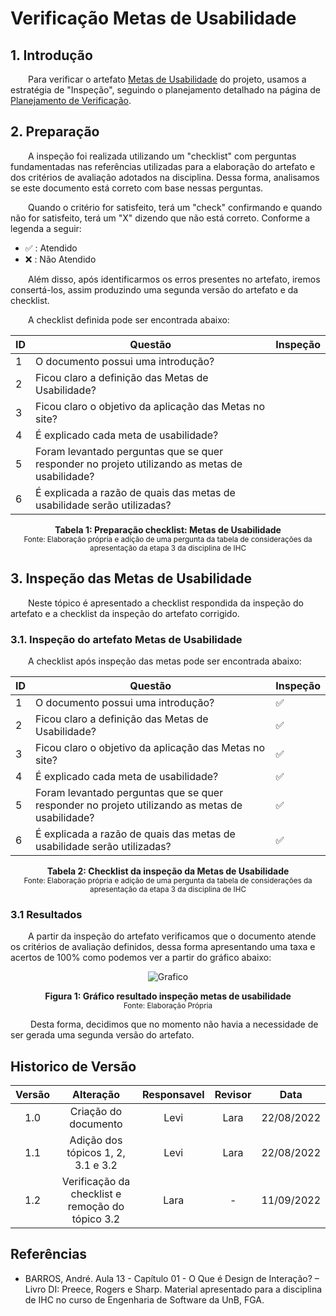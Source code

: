 # Verificação Metas de Usabilidade

## 1. Introdução
  
&emsp;&emsp;Para verificar o artefato [Metas de Usabilidade](../analiseRequisitos/metas_Usabilidade.md) do projeto, usamos a estratégia de "Inspeção", seguindo o planejamento detalhado na página de [Planejamento de Verificação](planejamento.md).  

## 2. Preparação
  
&emsp;&emsp;A inspeção foi realizada utilizando um "checklist" com perguntas fundamentadas nas referências utilizadas para a elaboração do artefato e dos critérios de avaliação adotados na disciplina. Dessa forma, analisamos se este documento está correto com base nessas perguntas.  

&emsp;&emsp;Quando o critério for satisfeito, terá um "check" confirmando e quando não for satisfeito, terá um "X" dizendo que não está correto. Conforme a legenda a seguir:  

- ✅ : Atendido
- ❌ : Não Atendido  

&emsp;&emsp;Além disso, após identificarmos os erros presentes no artefato, iremos consertá-los, assim produzindo uma segunda versão do artefato e da checklist.

&emsp;&emsp;A checklist definida pode ser encontrada abaixo:  
  
<center>

|ID|Questão| Inspeção |
|-----------|-------------|-------------|
| 1 | O documento possui uma introdução? ||
| 2 | Ficou claro a definição das Metas de Usabilidade? ||
| 3 | Ficou claro o objetivo da aplicação das Metas no site? ||
| 4 | É explicado cada meta de usabilidade? | |
| 5 | Foram levantado perguntas que se quer responder no projeto utilizando as metas de usabilidade? | |
| 6 | É explicada a razão de quais das metas de usabilidade serão utilizadas? | |


</center>
  
<figcaption align='center'>
    <b>Tabela 1: Preparação checklist: Metas de Usabilidade </b>
    <br><small> Fonte: Elaboração própria e adição de uma pergunta da tabela de considerações da apresentação da etapa 3 da disciplina de IHC</small>
</figcaption>
  

## 3. Inspeção das Metas de Usabilidade
  
&emsp;&emsp;Neste tópico é apresentado a checklist respondida da inspeção do artefato e a checklist da inspeção do artefato corrigido.   

### 3.1. Inspeção do artefato Metas de Usabilidade
  
&emsp;&emsp;A checklist após inspeção das metas pode ser encontrada abaixo:
  
<center>

|ID|Questão| Inspeção |
|-----------|-------------|-------------|
| 1 | O documento possui uma introdução? | ✅ |
| 2 | Ficou claro a definição das Metas de Usabilidade? | ✅ |
| 3 | Ficou claro o objetivo da aplicação das Metas no site? | ✅ |
| 4 | É explicado cada meta de usabilidade? | ✅ |
| 5 | Foram levantado perguntas que se quer responder no projeto utilizando as metas de usabilidade? | ✅ |
| 6 | É explicada a razão de quais das metas de usabilidade serão utilizadas? | ✅ |
  
</center>
  
<figcaption align='center'>
    <b>Tabela 2: Checklist da inspeção da Metas de Usabilidade </b>
    <br><small> Fonte: Elaboração própria e adição de uma pergunta da tabela de considerações da apresentação da etapa 3 da disciplina de IHC</small>
</figcaption>

### 3.1 Resultados

&emsp;&emsp;A partir da inspeção do artefato verificamos que o documento atende os critérios de avaliação definidos, dessa forma apresentando uma taxa e acertos de 100% como podemos ver a partir do gráfico abaixo:

<center>

![Grafico](../../assets/graficosVerificacao/grafico2_metas.png)

</center>

<figcaption align='center'>
    <b>Figura 1: Gráfico resultado inspeção metas de usabilidade</b>
    <br><small> Fonte: Elaboração Própria </small>
</figcaption>

&emsp;&emsp; Desta forma, decidimos que no momento não havia a necessidade de ser gerada uma segunda versão do artefato.


## Historico de Versão 

|    Versão    | Alteração| Responsavel        | Revisor     | Data
| :--------: | :----: | :------------------: | :-------------: |:----:|
| 1.0 | Criação do documento | Levi | Lara | 22/08/2022 |
| 1.1 | Adição dos tópicos 1, 2, 3.1 e 3.2 | Levi | Lara | 22/08/2022 |
| 1.2 | Verificação da checklist e remoção do tópico 3.2 | Lara | - | 11/09/2022 |

## Referências

- BARROS, André. Aula 13 - Capítulo 01 - O Que é Design de Interação? – Livro DI: Preece, Rogers e Sharp. Material apresentado para a disciplina de IHC no curso de Engenharia de Software da UnB, FGA.